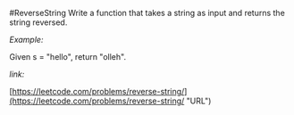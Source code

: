 #ReverseString
Write a function that takes a string as input and returns the string reversed.

*Example:*
    
  Given s = "hello", return "olleh".

*link:*

  [https://leetcode.com/problems/reverse-string/](https://leetcode.com/problems/reverse-string/ "URL")
